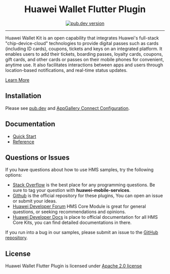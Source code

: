 <p align="center">
  <h1 align="center">Huawei Wallet Flutter Plugin</h1>
</p>


<p align="center">
  <a href="https://pub.dev/packages/huawei_wallet"><img src="https://img.shields.io/pub/v/huawei_wallet?style=for-the-badge" alt="pub.dev version"></a>
</p>

----

Huawei Wallet Kit is an open capability that integrates Huawei's full-stack "chip-device-cloud" technologies to provide digital passes such as cards (including ID cards), coupons, tickets and keys on an integrated platform. It enables users to add their tickets, boarding passes, loyalty cards, coupons, gift cards, and other cards or passes on their mobile phones for convenient, anytime use. It also facilitates interactions between apps and users through location-based notifications, and real-time status updates.

[Learn More](https://developer.huawei.com/consumer/en/doc/development/HMS-Plugin-Guides/service-introduction-0000001096846895?ha_source=hms1)

## Installation

Please see [pub.dev](https://pub.dev/packages/huawei_wallet/install) and [AppGallery Connect Configuration](https://developer.huawei.com/consumer/en/doc/development/HMS-Plugin-Guides/guide-agc-overview-0000001077885952?ha_source=hms1).

## Documentation

- [Quick Start](https://developer.huawei.com/consumer/en/doc/development/HMS-Plugin-Guides/access_membership-0000001101568885?ha_source=hms1)
- [Reference](https://developer.huawei.com/consumer/en/doc/development/HMS-Plugin-References/flutter-overview-0000001078375892?ha_source=hms1)

## Questions or Issues

If you have questions about how to use HMS samples, try the following options:
- [Stack Overflow](https://stackoverflow.com/questions/tagged/huawei-mobile-services) is the best place for any programming questions. Be sure to tag your question with 
**huawei-mobile-services**.
- [Github](https://github.com/HMS-Core/hms-flutter-plugin) is the official repository for these plugins, You can open an issue or submit your ideas.
- [Huawei Developer Forum](https://forums.developer.huawei.com/forumPortal/en/home?fid=0101187876626530001) HMS Core Module is great for general questions, or seeking recommendations and opinions.
- [Huawei Developer Docs](https://developer.huawei.com/consumer/en/doc/overview/HMS-Core-Plugin?ha_source=hms1) is place to official documentation for all HMS Core Kits, you can find detailed documentations in there.

If you run into a bug in our samples, please submit an issue to the [GitHub repository](https://github.com/HMS-Core/hms-flutter-plugin).

## License

Huawei Wallet Flutter Plugin is licensed under [Apache 2.0 license](LICENSE)
